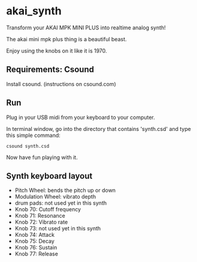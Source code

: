 # akai_synth
Transform your AKAI MPK MINI PLUS into realtime analog synth!

The akai mini mpk plus thing is a beautiful beast.

Enjoy using the knobs on it like it is 1970.

## Requirements: Csound
Install csound. (instructions on csound.com)

## Run
Plug in your USB midi from your keyboard to your computer.

In terminal window, go into the directory that contains 'synth.csd' and type this simple command:
```
csound synth.csd
```

Now have fun playing with it.

## Synth keyboard layout
- Pitch Wheel: bends the pitch up or down
- Modulation Wheel: vibrato depth
- drum pads: not used yet in this synth
- Knob 70: Cutoff frequency
- Knob 71: Resonance
- Knob 72: Vibrato rate
- Knob 73: not used yet in this synth
- Knob 74: Attack
- Knob 75: Decay
- Knob 76: Sustain
- Knob 77: Release

